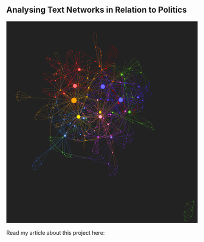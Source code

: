 ## Analysing Text Networks in Relation to Politics
![alt text](https://github.com/PugSmash/politics-text-nets/blob/main/image.jpg?raw=true)

Read my article about this project here:
